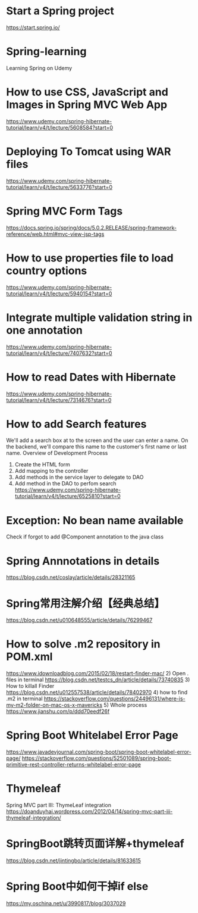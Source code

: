 Start a Spring project
====
https://start.spring.io/


# Spring-learning
Learning Spring on Udemy

How to use CSS, JavaScript and Images in Spring MVC Web App
====
https://www.udemy.com/spring-hibernate-tutorial/learn/v4/t/lecture/5608584?start=0

Deploying To Tomcat using WAR files
====
https://www.udemy.com/spring-hibernate-tutorial/learn/v4/t/lecture/5633776?start=0

Spring MVC Form Tags
====
https://docs.spring.io/spring/docs/5.0.2.RELEASE/spring-framework-reference/web.html#mvc-view-jsp-tags

How to use properties file to load country options
====
https://www.udemy.com/spring-hibernate-tutorial/learn/v4/t/lecture/5940154?start=0

Integrate multiple validation string in one annotation
====
https://www.udemy.com/spring-hibernate-tutorial/learn/v4/t/lecture/7407632?start=0

How to read Dates with Hibernate
====
https://www.udemy.com/spring-hibernate-tutorial/learn/v4/t/lecture/7314676?start=0

How to add Search features
====
We'll add a search box at to the screen and the user can enter a name. On the backend, we'll compare this name to the customer's first name or last name.
Overview of Development Process
1. Create the HTML form
2. Add mapping to the controller
3. Add methods in the service layer to delegate to DAO
4. Add method in the DAO to perfom search
https://www.udemy.com/spring-hibernate-tutorial/learn/v4/t/lecture/6525810?start=0

Exception: No bean name available
====
Check if forgot to add @Component annotation to the java class

Spring Annnotations in details
====
https://blog.csdn.net/coslay/article/details/28321165

Spring常用注解介绍【经典总结】
====
https://blog.csdn.net/u010648555/article/details/76299467


How to solve .m2 repository in POM.xml
====
https://www.idownloadblog.com/2015/02/18/restart-finder-mac/
2) Open . files in terminal
https://blog.csdn.net/testcs_dn/article/details/73740835
3) How to killall Finder
https://blog.csdn.net/u012557538/article/details/78402970
4) how to find .m2 in terminal
https://stackoverflow.com/questions/24496131/where-is-my-m2-folder-on-mac-os-x-mavericks
5) Whole process
https://www.jianshu.com/p/ddd70eedf26f

Spring Boot Whitelabel Error Page
====
https://www.javadevjournal.com/spring-boot/spring-boot-whitelabel-error-page/
https://stackoverflow.com/questions/52501089/spring-boot-primitive-rest-controller-returns-whitelabel-error-page

Thymeleaf
====
Spring MVC part III: ThymeLeaf integration
https://doanduyhai.wordpress.com/2012/04/14/spring-mvc-part-iii-thymeleaf-integration/

SpringBoot跳转页面详解+thymeleaf
====
https://blog.csdn.net/jintingbo/article/details/81633615

Spring Boot中如何干掉if else
====
https://my.oschina.net/u/3990817/blog/3037029
